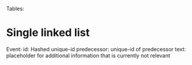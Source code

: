 Tables:

# Single linked list
Event:
  id: Hashed unique-id
  predecessor: unique-id of predecessor
  text: placeholder for additional information that is currently not relevant